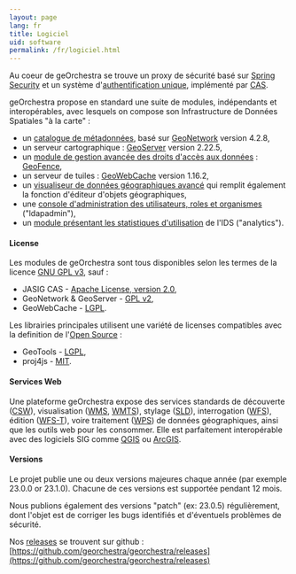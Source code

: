```yaml
---
layout: page
lang: fr
title: Logiciel
uid: software
permalink: /fr/logiciel.html
---
```


Au coeur de geOrchestra se trouve un proxy de sécurité basé sur [Spring Security](https://projects.spring.io/spring-security/) et un système d'[authentification unique](https://fr.wikipedia.org/wiki/Authentification_unique), implémenté par [CAS](https://www.jasig.org/cas).

geOrchestra propose en standard une suite de modules, indépendants et interopérables, avec lesquels on compose son Infrastructure de Données Spatiales "à la carte" :

 * un [catalogue de métadonnées](https://github.com/georchestra/geonetwork/), basé sur [GeoNetwork](https://geonetwork-opensource.org/) version 4.2.8,
 * un serveur cartographique : [GeoServer](https://geoserver.org/) version 2.22.5,
 * un [module de gestion avancée des droits d'accès aux données](https://github.com/georchestra/geofence/blob/georchestra/georchestra.md) : [GeoFence](https://github.com/geoserver/geofence),
 * un serveur de tuiles : [GeoWebCache](https://geowebcache.org/) version 1.16.2,
 * un [visualiseur de données géographiques avancé](https://mapstore.geosolutionsgroup.com/mapstore/#/) qui remplit également la fonction d'éditeur d'objets géographiques,
 * une [console d'administration des utilisateurs, roles et organismes](https://github.com/georchestra/georchestra/blob/master/console/README.md) ("ldapadmin"),
 * un [module présentant les statistiques d'utilisation](https://github.com/georchestra/georchestra/blob/master/analytics/README.md) de l'IDS ("analytics").

#### License

Les modules de geOrchestra sont tous disponibles selon les termes de la licence [GNU GPL v3](https://github.com/georchestra/georchestra/blob/master/LICENSE.txt), sauf :

 * JASIG CAS - [Apache License, version 2.0](https://github.com/Jasig/cas/blob/master/LICENSE),
 * GeoNetwork & GeoServer - [GPL v2](https://www.gnu.org/licenses/gpl-2.0.html),
 * GeoWebCache - [LGPL](https://www.gnu.org/licenses/lgpl.html).

Les librairies principales utilisent une variété de licenses compatibles avec la definition de l'[Open Source](https://opensource.org/osd) :

 * GeoTools - [LGPL](https://www.gnu.org/licenses/lgpl.html),
 * proj4js - [MIT](https://github.com/proj4js/proj4js/blob/master/LICENSE.md).

#### Services Web

Une plateforme geOrchestra expose des services standards de découverte ([CSW](https://www.opengeospatial.org/standards/cat)), visualisation ([WMS](https://www.opengeospatial.org/standards/wms), [WMTS](https://www.opengeospatial.org/standards/wmts)), stylage ([SLD](https://www.opengeospatial.org/standards/sld)), interrogation ([WFS](https://www.opengeospatial.org/standards/wfs)), édition ([WFS-T](https://www.opengeospatial.org/standards/wfs)), voire traitement ([WPS](https://www.opengeospatial.org/standards/wps)) de données géographiques, ainsi que les outils web pour les consommer. Elle est parfaitement interopérable avec des logiciels SIG comme [QGIS](https://www.qgis.org/) ou [ArcGIS](https://www.arcgis.com/).


#### Versions

Le projet publie une ou deux versions majeures chaque année (par exemple 23.0.0 or 23.1.0). Chacune de ces versions est supportée pendant 12 mois.

Nous publions également des versions "patch" (ex: 23.0.5) régulièrement, dont l'objet est de corriger les bugs identifiés et d'éventuels problèmes de sécurité.

Nos [releases](https://github.com/georchestra/georchestra/releases) se trouvent sur github : [https://github.com/georchestra/georchestra/releases](https://github.com/georchestra/georchestra/releases)
